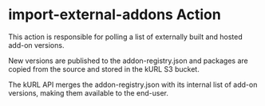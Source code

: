 # import-external-addons Action

This action is responsible for polling a list of externally built and hosted add-on versions.

New versions are published to the addon-registry.json and packages are copied from the source and stored in the kURL S3 bucket.

The kURL API merges the addon-registry.json with its internal list of add-on versions, making them available to the end-user.
